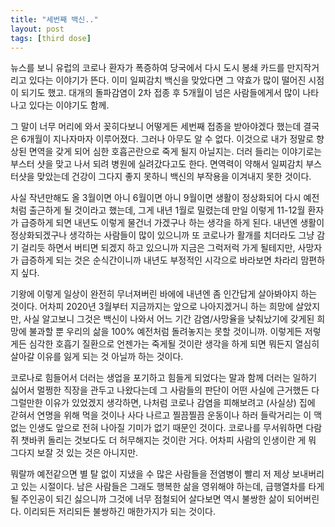```yaml
---
title: "세번째 백신.."
layout: post
tags: [third dose]
---
```


뉴스를 보니 유럽의 코로나 환자가 폭증하여 당국에서 다시 도시 봉쇄 카드를 만지작거리고 있다는 이야기가 뜬다. 이미 일찌감치 백신을 맞았다면 그 약효가 많이 떨어진 시점이 되기도 했고. 대개의 돌파감염이 2차 접종 후 5개월이 넘은 사람들에게서 많이 나타나고 있다는 이야기도 함께.

그 말이 너무 머리에 와서 꽂히다보니 어떻게든 세번째 접종을 받아야겠다 했는데 결국은 6개월이 지나자마자 이루어졌다. 그러나 아무도 알 수 없다. 이것으로 내가 정말로 향상된 면역을 갖게 되어 심한 호흡곤란으로 죽게 될지 아닐지는. 더러 들리는 이야기로는 부스터 샷을 맞고 나서 되려 병원에 실려갔다고도 한다. 면역력이 약해서 일찌감치 부스터샷을 맞았는데 건강이 그다지 좋지 못하니 백신의 부작용을 이겨내지 못한 것이다. 

사실 작년만해도 올 3월이면 아니 6월이면 아니 9월이면 생활이 정상화되어 다시 예전처럼 출근하게 될 것이라고 했는데, 그게 내년 1월로 밀렸는데 만일 이렇게 11-12월 환자가 급증하게 되면 내년도 이렇게 물건너 가겠구나 하는 생각을 하게 된다. 내년엔 생활이 정상화되겠구나 생각하는 사람들이 많이 있으니까 또 코로나가 활개를 치더라도 그냥 감기 걸리듯 하면서 버티면 되겠지 하고 있으니까 지금은 그럭저럭 가게 될테지만, 사망자가 급증하게 되는 것은 순식간이니까 내년도 부정적인 시각으로 바라보면 차라리 맘편하지 싶다.

기왕에 이렇게 일상이 완전히 무너져버린 바에에 내년엔 좀 인간답게 살아봐야지 하는 것이다. 어차피 2020년 3월부터 지금까지는 앞으로 나아지겠거니 하는 희망에 살았지만, 사실 알고보니 그것은 백신이 나와서 어느 기간 감염/사망율을 낮춰났기에 갖게된 희망에 불과할 뿐 우리의 삶을 100% 예전처럼 돌려놓지는 못할 것이니까. 이렇게든 저렇게든 심각한 호흡기 질환으로 언젠가는 죽게될 것이란 생각을 하게 되면 뭐든지 열심히 살아갈 이유를 잃게 되는 것 아닐까 하는 것이다.

코로나로 힘들어서 더러는 생업을 포기하고 힘들게 되었다는 말과 함께 더러는 일하기 싫어서 멀쩡한 직장을 관두고 나왔다는데 그 사람들의 판단이 어떤 사실에 근거했든 다 그럴만한 이유가 있었겠지 생각하면, 나처럼 코로나 감염을 피해보려고 (사실상) 집에 갇혀서 연명을 위해 먹을 것이나 사다 나르고 찔끔찔끔 운동이나 하러 들락거리는 이 맥없는 인생도 앞으로 전혀 나아질 기미가 없기 때문인 것이다. 코로나를 무서워하면 다람쥐 챗바퀴 돌리는 것보다도 더 허무해지는 것이란 거다. 어차피 사람의 인생이란 게 뭐 그다지 보잘 것 있는 것은 아니지만.

뭐랄까 예전같으면 별 탈 없이 지냈을 수 많은 사람들을 전염병이 빨리 저 제상 보내버리고 있는 시절이다. 남은 사람들은 그래도 행복한 삶을 영위해야 하는데, 급행열차를 타게 될 주인공이 되긴 싫으니까 그것에 너무 점철되어 살다보면 역시 불쌍한 삶이 되어버린다. 이리되든 저리되든 불쌍하긴 매한가지가 되는 것이다.

